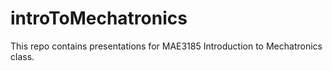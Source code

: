 # introToMechatronics
This repo contains presentations for MAE3185 Introduction to Mechatronics class.
